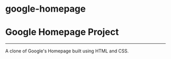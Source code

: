 # google-homepage
<h1>Google Homepage Project</h1>
<hr>
A clone of Google's Homepage built using HTML and CSS.
